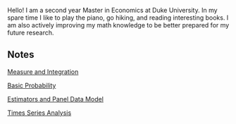 Hello! I am a second year Master in Economics at Duke University. In my spare time I like to play the piano, go hiking, and reading interesting books. I am also actively improving my math knowledge to be better prepared for my future research.

## Notes
[Measure and Integration](https:\\BillRZhao.github.io/notes/MATH631.pdf) 

[Basic Probability](https:\\BillRZhao.github.io/notes/MATH740.pdf)

[Estimators and Panel Data Model](https:\\BillRZhao.github.io/notes/Estimators%20and%20Panel%20Data%20Model.pdf)

[Times Series Analysis](https:\\BillRZhao.github.io/notes/Time%20Series%20Analysis.pdf)

